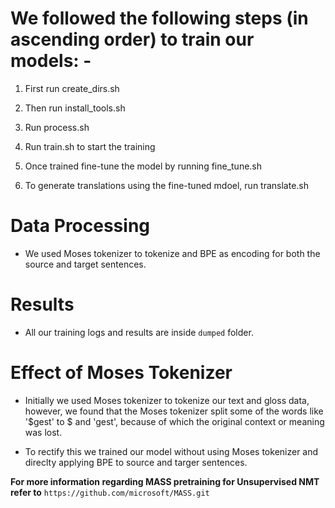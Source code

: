 # We followed the following steps (in ascending order) to train our models: -



1) First run create_dirs.sh

2) Then run install_tools.sh

3) Run process.sh 

4) Run train.sh to start the training

5) Once trained fine-tune the model by running fine_tune.sh

6) To generate translations using the fine-tuned mdoel, run translate.sh


# Data Processing

* We used Moses tokenizer to tokenize and BPE as encoding for both the source and target sentences.


# Results

* All our training logs and results are inside `dumped` folder.





# Effect of Moses Tokenizer

* Initially we used Moses tokenizer to tokenize our text and gloss data, however, we found that the Moses tokenizer split some of the words like '$gest' to $ and 'gest', because of which the original context or meaning was lost.

* To rectify this we trained our model without using Moses tokenizer and direclty applying BPE to source and targer sentences.






**For more information regarding MASS pretraining for Unsupervised NMT refer to** `https://github.com/microsoft/MASS.git`
